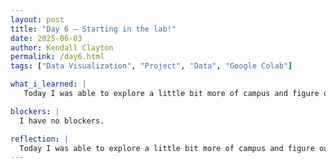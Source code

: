 ```yaml
---
layout: post
title: "Day 6 – Starting in the lab!"
date: 2025-06-03
author: Kendall Clayton
permalink: /day6.html
tags: ["Data Visualization", "Project", "Data", "Google Colab"]

what_i_learned: |
   Today I was able to explore a little bit more of campus and figure out where the microwave was! But, during my labs I was able to watch a video on sentiment analysis, to be frank I did not retain much from the video since the terms were too advanced but I still followed it along. From what I gathered, sentiment analysis is a process used in natural language processing (NLP) to determine whether a piece of text—like a product review or comment expresses a positive, negative, or neutral emotion. I learned that this is often done using algorithms that can analyze word choice, tone, and even context. The video also introduced some concepts like machine learning models and labeled datasets, which I didn’t fully grasp yet, but I now have a general understanding that these tools help train computers to recognize and categorize emotions in language.

blockers: |
  I have no blockers.

reflection: |
  Today I was able to explore a little bit more of campus and figure out where the microwave was—which is definitely going to come in handy for long days here. It felt good to get more familiar with my surroundings and take another step toward feeling at home. During my labs, I had the opportunity to watch a video on sentiment analysis. To be honest, I found the content a bit overwhelming because many of the terms and concepts were unfamiliar and advanced. Although I didn’t retain as much as I hoped, I still tried my best to follow along and pick up what I could. I’m realizing that it might take a few more passes through the material to really understand it, but I’m not discouraged. It’s all part of the learning process, and I’m glad I was at least exposed to it today.
---
```

